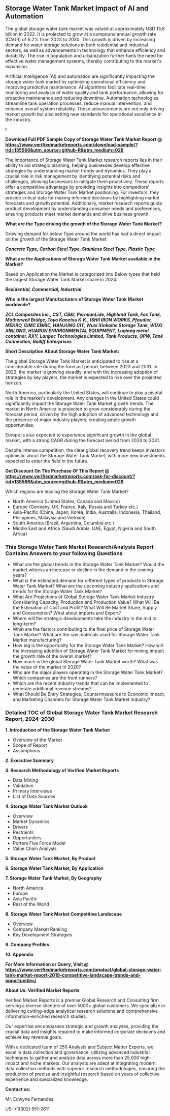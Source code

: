 <h2>Storage Water Tank Market Impact of AI and Automation</h2><p>The global storage water tank market was valued at approximately USD 15.8 billion in 2022. It is projected to grow at a compound annual growth rate (CAGR) of 6.2% from 2023 to 2030. This growth is driven by increasing demand for water storage solutions in both residential and industrial sectors, as well as advancements in technology that enhance efficiency and durability. The rise in population and urbanization further fuels the need for effective water management systems, thereby contributing to the market's expansion.</p><p>Artificial Intelligence (AI) and automation are significantly impacting the storage water tank market by optimizing operational efficiency and improving predictive maintenance. AI algorithms facilitate real-time monitoring and analysis of water quality and tank performance, allowing for proactive maintenance and reducing downtime. Automation technologies streamline tank operation processes, reduce manual intervention, and enhance overall system reliability. These advancements are not only driving market growth but also setting new standards for operational excellence in the industry.</p>t</p><p id="" class=""><strong>Download Full PDF Sample Copy of Storage Water Tank Market Report @ <a href="https://www.verifiedmarketreports.com/download-sample/?rid=135566&utm_source=github-R&utm_medium=028" target="_blank">https://www.verifiedmarketreports.com/download-sample/?rid=135566&utm_source=github-R&utm_medium=028</a></strong></p><p>The importance of&nbsp;Storage Water Tank Market research reports lies in their ability to aid strategic planning, helping businesses develop effective strategies by understanding market trends and dynamics. They play a crucial role in risk management by identifying potential risks and challenges, allowing businesses to mitigate them proactively. These reports offer a competitive advantage by providing insights into competitors' strategies and Storage Water Tank Market positioning. For investors, they provide critical data for making informed decisions by highlighting market forecasts and growth potential. Additionally, market research reports guide product development by understanding consumer needs and preferences, ensuring products meet market demands and drive business growth.</p><p><strong>What are the&nbsp;Type driving the growth of the Storage Water Tank Market?</strong></p><p id="" class="">Growing demand for below Type around the world has had a direct impact on the growth of the Storage Water Tank Market:</p><em><strong>Concrete Type, Carbon Steel Type, Stainless Steel Type, Plastic Type</strong></em></p><strong>What are the&nbsp;Applications&nbsp;of Storage Water Tank Market available in the Market?</strong></p><p id="" class="">Based on Application the Market is categorized into Below types that held the largest Storage Water Tank Market share In 2024.</p><em><strong>Residential, Commercial, Industrial</strong></em></p><strong>Who is the largest Manufacturers of Storage Water Tank Market worldwide?</strong></p><p><em><strong>ZCL Composites Inc., CST, CB&I, PermianLide, Highland Tank, Fox Tank, Motherwell Bridge, Toyo Kanetsu K.K., ISHII IRON WORKS, Pfaudler, MEKRO, CIMC ENRIC, HANJUNG CIT, Wuxi Xinkaihe Storage Tank, WUXI XINLONG, HUARUN ENVIRONMENTAL EQUIPMENT, Luqiang metal container, RXY, Lanpec Technologies Limited, Tank Products, OPW, Tank Connection, Bailiff Enterprises</strong></em></p><p id="" class=""><strong>Short Description About Storage Water Tank Market:</strong></p><p>The global Storage Water Tank Market is anticipated to rise at a considerable rate during the forecast period, between 2023 and 2031. In 2022, the market is growing steadily, and with the increasing adoption of strategies by key players, the market is expected to rise over the projected horizon.</p><p>North America, particularly the United States, will continue to play a pivotal role in the market's development. Any changes in the United States could significantly impact the Storage Water Tank Market growth trends. The market in North America is projected to grow considerably during the forecast period, driven by the high adoption of advanced technology and the presence of major industry players, creating ample growth opportunities.</p><p>Europe is also expected to experience significant growth in the global market, with a strong CAGR during the forecast period from 2024 to 2031.</p><p>Despite intense competition, the clear global recovery trend keeps investors optimistic about the Storage Water Tank Market, with more new investments expected to enter the field in the future.</p><p id="" class=""><strong>Get Discount On The Purchase Of This Report @ <a href="https://www.verifiedmarketreports.com/ask-for-discount/?rid=135566&utm_source=github-R&utm_medium=028" target="_blank">https://www.verifiedmarketreports.com/ask-for-discount/?rid=135566&utm_source=github-R&utm_medium=028</a></strong></p>Which regions are leading the Storage Water Tank Market?</p><ul><li>North America (United States, Canada and Mexico)</li><li>Europe (Germany, UK, France, Italy, Russia and Turkey etc.)</li><li>Asia-Pacific (China, Japan, Korea, India, Australia, Indonesia, Thailand, Philippines, Malaysia and Vietnam)</li><li>South America (Brazil, Argentina, Columbia etc.)</li><li>Middle East and Africa (Saudi Arabia, UAE, Egypt, Nigeria and South Africa)</li></ul><h3 id="" class="">This Storage Water Tank Market Research/Analysis Report Contains Answers to your following Questions</h3><ul><li>What are the global trends in the Storage Water Tank Market? Would the market witness an increase or decline in the demand in the coming years?</li><li>What is the estimated demand for different types of products in Storage Water Tank Market? What are the upcoming industry applications and trends for the Storage Water Tank Market?</li><li>What Are Projections of Global Storage Water Tank Market Industry Considering Capacity, Production and Production Value? What Will Be the Estimation of Cost and Profit? What Will Be Market Share, Supply and Consumption? What about imports and Export?</li><li>Where will the strategic developments take the industry in the mid to long-term?</li><li>What are the factors contributing to the final price of Storage Water Tank Market? What are the raw materials used for Storage Water Tank Market manufacturing?</li><li>How big is the opportunity for the Storage Water Tank Market? How will the increasing adoption of Storage Water Tank Market for mining impact the growth rate of the overall market?</li><li>How much is the global Storage Water Tank Market worth? What was the value of the market In 2020?</li><li>Who are the major players operating in the Storage Water Tank Market? Which companies are the front runners?</li><li>Which are the recent industry trends that can be implemented to generate additional revenue streams?</li><li>What Should Be Entry Strategies, Countermeasures to Economic Impact, and Marketing Channels for Storage Water Tank Market Industry?</li></ul><h3 id="" class="">Detailed TOC of Global Storage Water Tank Market Research Report, 2024-2030</h3><p id="" class=""><strong>1. Introduction of the Storage Water Tank Market</strong></p><ul><li>Overview of the Market</li><li>Scope of Report</li><li>Assumptions</li></ul><p id="" class=""><strong>2. Executive Summary</strong></p><p id="" class=""><strong>3. Research Methodology of Verified Market Reports</strong></p><ul><li>Data Mining</li><li>Validation</li><li>Primary Interviews</li><li>List of Data Sources</li></ul><p id="" class=""><strong>4. Storage Water Tank Market Outlook</strong></p><ul><li>Overview</li><li>Market Dynamics</li><li>Drivers</li><li>Restraints</li><li>Opportunities</li><li>Porters Five Force Model</li><li>Value Chain Analysis</li></ul><p id="" class=""><strong>5. Storage Water Tank Market, By Product</strong></p><p id="" class=""><strong>6. Storage Water Tank Market, By Application</strong></p><p id="" class=""><strong>7. Storage Water Tank Market, By Geography</strong></p><ul><li>North America</li><li>Europe</li><li>Asia Pacific</li><li>Rest of the World</li></ul><p id="" class=""><strong>8. Storage Water Tank Market Competitive Landscape</strong></p><ul><li>Overview</li><li>Company Market Ranking</li><li>Key Development Strategies</li></ul><p id="" class=""><strong>9. Company Profiles</strong></p><p id="" class=""><strong>10. Appendix</strong></p><p id="" class=""><strong>For More Information or Query, Visit @ <a href="https://www.verifiedmarketreports.com/product/global-storage-water-tank-market-report-2019-competitive-landscape-trends-and-opportunities/" target="_blank">https://www.verifiedmarketreports.com/product/global-storage-water-tank-market-report-2019-competitive-landscape-trends-and-opportunities/</a></strong></p><p id="" class=""><strong>About Us: Verified Market Reports</strong></p><p id="" class="">Verified Market Reports is a premier Global Research and Consulting firm serving a diverse clientele of over 5000+ global customers. We specialize in delivering cutting-edge analytical research solutions and comprehensive information-enriched research studies.</p><p id="" class="">Our expertise encompasses strategic and growth analyses, providing the crucial data and insights required to make informed corporate decisions and achieve key revenue goals.</p><p id="" class="">With a dedicated team of 250 Analysts and Subject Matter Experts, we excel in data collection and governance, utilizing advanced industrial techniques to gather and analyze data across more than 25,000 high-impact and niche markets. Our analysts are adept at integrating modern data collection methods with superior research methodologies, ensuring the production of precise and insightful research based on years of collective experience and specialized knowledge.</p><p id="" class=""><strong>Contact us:</strong></p><p id="" class="">Mr. Edwyne Fernandes</p><p id="" class="">US: +1(302) 551-2611</p>